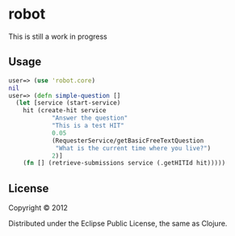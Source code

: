 # robot

This is still a work in progress

## Usage
```clojure
user=> (use 'robot.core)
nil
user=> (defn simple-question []
  (let [service (start-service)
	hit (create-hit service
			"Answer the question"
			"This is a test HIT"
			0.05
			(RequesterService/getBasicFreeTextQuestion
			 "What is the current time where you live?")
			2)]
    (fn [] (retrieve-submissions service (.getHITId hit)))))
```

## License

Copyright © 2012 

Distributed under the Eclipse Public License, the same as Clojure.
